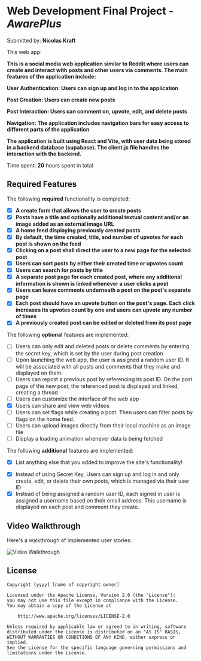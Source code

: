 # Web Development Final Project - *AwarePlus*

Submitted by: **Nicolas Kraft**

This web app: 

**This is a social media web application similar to Reddit where users can create and interact with posts and other users via comments. The main features of the application include:**

**User Authentication: Users can sign up and log in to the application**

**Post Creation: Users can create new posts**

**Post Interaction: Users can comment on, upvote, edit, and delete posts**

**Navigation: The application includes navigation bars for easy access to different parts of the application**

**The application is built using React and Vite, with user data being stored in a backend database (supabase). The client.js file handles the interaction with the backend.**

Time spent: **20** hours spent in total

## Required Features

The following **required** functionality is completed:

- [X] **A create form that allows the user to create posts**
- [X] **Posts have a title and optionally additional textual content and/or an image added as an external image URL**
- [X] **A home feed displaying previously created posts**
- [X] **By default, the time created, title, and number of upvotes for each post is shown on the feed**
- [X] **Clicking on a post shall direct the user to a new page for the selected post**
- [X] **Users can sort posts by either their created time or upvotes count**
- [X] **Users can search for posts by title**
- [X] **A separate post page for each created post, where any additional information is shown is linked whenever a user clicks a post**
- [X] **Users can leave comments underneath a post on the post's separate page**
- [X] **Each post should have an upvote button on the post's page. Each click increases its upvotes count by one and users can upvote any number of times**
- [X] **A previously created post can be edited or deleted from its post page**

The following **optional** features are implemented:

- [ ] Users can only edit and deleted posts or delete comments by entering the secret key, which is set by the user during post creation
- [ ] Upon launching the web app, the user is assigned a random user ID. It will be associated with all posts and comments that they make and displayed on them.
- [ ] Users can repost a previous post by referencing its post ID. On the post page of the new post, the referenced post is displayed and linked, creating a thread
- [ ] Users can customize the interface of the web app
- [X] Users can share and view web videos
- [ ] Users can set flags while creating a post. Then users can filter posts by flags on the home feed.
- [ ] Users can upload images directly from their local machine as an image file
- [ ] Display a loading animation whenever data is being fetched

The following **additional** features are implemented:

* [X] List anything else that you added to improve the site's functionality!

- [X] Instead of using Secret Key, Users can sign up and log in and only create, edit, or delete their own posts, which is managed via their user ID
- [X] Instead of being assigned a random user ID, each signed in user is assigned a username based on their email address. This username is displayed on each post and comment they create.

## Video Walkthrough

Here's a walkthrough of implemented user stories:

![Video Walkthrough](./public/awarePlus.gif)

## License

    Copyright [yyyy] [name of copyright owner]

    Licensed under the Apache License, Version 2.0 (the "License");
    you may not use this file except in compliance with the License.
    You may obtain a copy of the License at

        http://www.apache.org/licenses/LICENSE-2.0

    Unless required by applicable law or agreed to in writing, software
    distributed under the License is distributed on an "AS IS" BASIS,
    WITHOUT WARRANTIES OR CONDITIONS OF ANY KIND, either express or implied.
    See the License for the specific language governing permissions and
    limitations under the License.